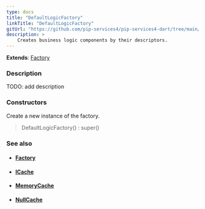 ```yaml
---
type: docs
title: "DefaultLogicFactory"
linkTitle: "DefaultLogicFactory"
gitUrl: "https://github.com/pip-services4/pip-services4-dart/tree/main/pip-services4-logic-dart"
description: >
    Creates business logic components by their descriptors.
---
```


**Extends**: [Factory](../../../components/build/factory)

### Description

TODO: add description

### Constructors
Create a new instance of the factory.

> DefaultLogicFactory() : super()


### See also
- #### [Factory](../../../components/build/factory)
- #### [ICache](../../cache/icache)
- #### [MemoryCache](../../cache/memory_cache)
- #### [NullCache](../../cache/null_cache)
